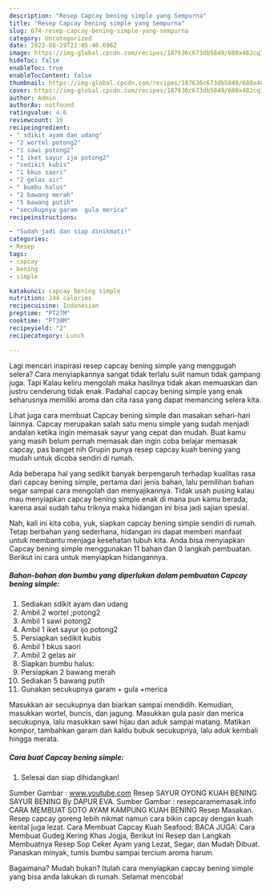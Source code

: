 ```yaml
---
description: "Resep Capcay bening simple yang Sempurna"
title: "Resep Capcay bening simple yang Sempurna"
slug: 674-resep-capcay-bening-simple-yang-sempurna
category: Uncategorized
date: 2022-08-29T22:05:46.696Z
image: https://img-global.cpcdn.com/recipes/187636c673db5849/680x482cq70/capcay-bening-simple-foto-resep-utama.jpg
hideToc: false
enableToc: true
enableTocContent: false
thumbnail: https://img-global.cpcdn.com/recipes/187636c673db5849/680x482cq70/capcay-bening-simple-foto-resep-utama.jpg
cover: https://img-global.cpcdn.com/recipes/187636c673db5849/680x482cq70/capcay-bening-simple-foto-resep-utama.jpg
author: Admin
authorAv: notfound
ratingvalue: 4.6
reviewcount: 16
recipeingredient:
- " sdikit ayam dan udang"
- "2 wortel potong2"
- "1 sawi potong2"
- "1 iket sayur ijo potong2"
- "sedikit kubis"
- "1 bkus saori"
- "2 gelas air"
- " bumbu halus"
- "2 bawang merah"
- "5 bawang putih"
- "secukupnya garam  gula merica"
recipeinstructions:

- "Sudah jadi dan siap dinikmati!"
categories:
- Resep
tags:
- capcay
- bening
- simple

katakunci: capcay bening simple 
nutrition: 244 calories
recipecuisine: Indonesian
preptime: "PT27M"
cooktime: "PT30M"
recipeyield: "2"
recipecategory: Lunch

---
```



Lagi mencari inspirasi resep capcay bening simple yang menggugah selera? Cara menyiapkannya sangat tidak terlalu sulit namun tidak gampang juga. Tapi Kalau keliru mengolah maka hasilnya tidak akan memuaskan dan justru cenderung tidak enak. Padahal capcay bening simple yang enak seharusnya memiliki aroma dan cita rasa yang dapat memancing selera kita.


Lihat juga cara membuat Capcay bening simple dan masakan sehari-hari lainnya. Capcay merupakan salah satu menu simple yang sudah menjadi andalan ketika ingin memasak sayur yang cepat dan mudah. Buat kamu yang masih belum pernah memasak dan ingin coba belajar memasak capcay, pas banget nih Grupin punya resep capcay kuah bening yang mudah untuk dicoba sendiri di rumah.

Ada beberapa hal yang sedikit banyak berpengaruh terhadap kualitas rasa dari capcay bening simple, pertama dari jenis bahan, lalu pemilihan bahan segar sampai cara mengolah dan menyajikannya. Tidak usah pusing kalau mau menyiapkan capcay bening simple enak di mana pun kamu berada, karena asal sudah tahu triknya maka hidangan ini bisa jadi sajian spesial.


Nah, kali ini kita coba, yuk, siapkan capcay bening simple sendiri di rumah. Tetap berbahan yang sederhana, hidangan ini dapat memberi manfaat untuk membantu menjaga kesehatan tubuh kita. Anda bisa menyiapkan Capcay bening simple menggunakan 11 bahan dan 0 langkah pembuatan. Berikut ini cara untuk menyiapkan hidangannya.

<!--inarticleads1-->

##### Bahan-bahan dan bumbu yang diperlukan dalam pembuatan Capcay bening simple:

1. Sediakan  sdikit ayam dan udang
1. Ambil 2 wortel ;potong2
1. Ambil 1 sawi potong2
1. Ambil 1 iket sayur ijo potong2
1. Persiapkan sedikit kubis
1. Ambil 1 bkus saori
1. Ambil 2 gelas air
1. Siapkan  bumbu halus:
1. Persiapkan 2 bawang merah
1. Sediakan 5 bawang putih
1. Gunakan secukupnya garam + gula +merica


Masukkan air secukupnya dan biarkan sampai mendidih. Kemudian, masukkan wortel, buncis, dan jagung. Masukkan gula pasir dan merica secukupnya, lalu masukkan sawi hijau dan aduk sampai matang. Matikan kompor, tambahkan garam dan kaldu bubuk secukupnya, lalu aduk kembali hingga merata. 

<!--inarticleads2-->

##### Cara buat Capcay bening simple:


1. Selesai dan siap dihidangkan!

Sumber Gambar : www.youtube.com Resep SAYUR OYONG KUAH BENING SAYUR BENING By DAPUR EVA. Sumber Gambar : resepcaramemasak.info CARA MEMBUAT SOTO AYAM KAMPUNG KUAH BENING Resep Masakan. Resep capcay goreng lebih nikmat namun cara bikin capcay dengan kuah kental juga lezat. Cara Membuat Capcay Kuah Seafood: BACA JUGA: Cara Membuat Gudeg Kering Khas Jogja, Berikut Ini Resep dan Langkah Membuatnya Resep Sop Ceker Ayam yang Lezat, Segar, dan Mudah Dibuat. Panaskan minyak, tumis bumbu sampai tercium aroma harum. 

Bagaimana? Mudah bukan? Itulah cara menyiapkan capcay bening simple yang bisa anda lakukan di rumah. Selamat mencoba!
